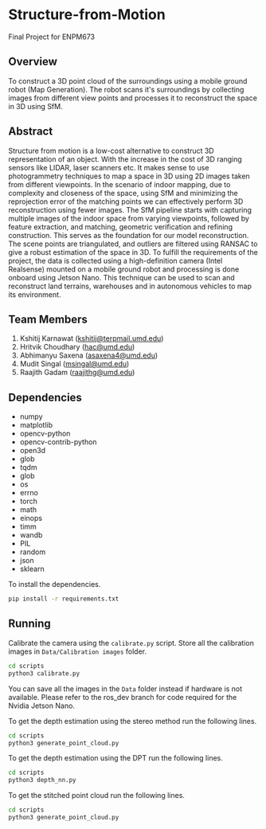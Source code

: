 # Structure-from-Motion

Final Project for ENPM673

## Overview

To construct a 3D point cloud of the surroundings using a mobile ground robot (Map Generation). The robot scans it's surroundings by collecting images from different view points and processes it to reconstruct the space in 3D using SfM.


## Abstract

Structure from motion is a low-cost alternative to construct 3D representation of an object. With the increase in the cost of 3D ranging sensors like LIDAR, laser scanners etc. It makes sense to use photogrammetry techniques to map a space in 3D using 2D images taken from different viewpoints. In the scenario of indoor mapping, due to complexity and closeness of the space, using SfM and minimizing the reprojection error of the matching points we can effectively perform 3D reconstruction using fewer images. The SfM pipeline starts with capturing multiple images of the indoor space from varying viewpoints, followed by feature extraction, and matching, geometric verification and refining construction. This serves as the foundation for our model reconstruction. The scene points are triangulated, and outliers are filtered using RANSAC to give a robust estimation of the space in 3D. To fulfill the requirements of the project, the data is collected using a high-definition camera (Intel Realsense) mounted on a mobile ground robot and processing is done onboard using Jetson Nano. This technique can be used to scan and reconstruct land terrains, warehouses and in autonomous vehicles to map its environment.

## Team Members

1. Kshitij Karnawat (<kshitij@terpmail.umd.edu>)
2. Hritvik Choudhary (<hac@umd.edu>)
3. Abhimanyu Saxena (<asaxena4@umd.edu>)
4. Mudit Singal (<msingal@umd.edu>)
5. Raajith Gadam (<raajithg@umd.edu>)

## Dependencies

- numpy
- matplotlib
- opencv-python
- opencv-contrib-python
- open3d
- glob
- tqdm
- glob
- os
- errno
- torch
- math
- einops
- timm
- wandb
- PIL
- random
- json
- sklearn

To install the dependencies.

```sh
pip install -r requirements.txt
```

## Running

Calibrate the camera using the `calibrate.py` script. Store all the calibration images in  `Data/Calibration images` folder.

```sh
cd scripts
python3 calibrate.py
```

You can save all the images in the `Data` folder instead if hardware is not available. Please refer to the ros_dev branch for code required for the Nvidia Jetson Nano.

To get the depth estimation using the stereo method run the following lines.

```sh
cd scripts
python3 generate_point_cloud.py
```

To get the depth estimation using the DPT run the following lines.

```sh
cd scripts
python3 depth_nn.py
```

To get the stitched point cloud run the following lines.

```sh
cd scripts
python3 generate_point_cloud.py
```
